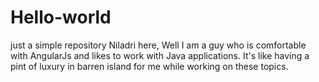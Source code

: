 # Hello-world
just a simple repository
Niladri here, Well I am a guy who is comfortable with AngularJs and likes to work with Java applications.
It's like having a pint of luxury in barren island for me while working on these topics.
